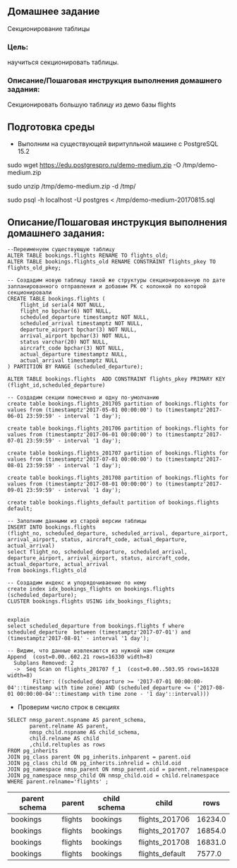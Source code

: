 ## Домашнее задание

Секционирование таблицы

### Цель:

научиться секционировать таблицы.


### Описание/Пошаговая инструкция выполнения домашнего задания:

Секционировать большую таблицу из демо базы flights

## Подготовка среды
- Выполним на существующей виритупльной машине с PostgreSQL 15.2

sudo wget https://edu.postgrespro.ru/demo-medium.zip -O /tmp/demo-medium.zip

sudo unzip /tmp/demo-medium.zip -d /tmp/

sudo psql -h localhost -U postgres < /tmp/demo-medium-20170815.sql


## Описание/Пошаговая инструкция выполнения домашнего задания:

```
--Переименуем существующую таблицу
ALTER TABLE bookings.flights RENAME TO flights_old;
ALTER TABLE bookings.flights_old RENAME CONSTRAINT flights_pkey TO flights_old_pkey;

-- Создадим новую таблицу такой же структуры секционированную по дате запланированного отправления и добавим PK с колонкой по которой секционировали
CREATE TABLE bookings.flights (
	flight_id serial4 NOT NULL,
	flight_no bpchar(6) NOT NULL,
	scheduled_departure timestamptz NOT NULL,
	scheduled_arrival timestamptz NOT NULL,
	departure_airport bpchar(3) NOT NULL,
	arrival_airport bpchar(3) NOT NULL,
	status varchar(20) NOT NULL,
	aircraft_code bpchar(3) NOT NULL,
	actual_departure timestamptz NULL,
	actual_arrival timestamptz NULL
) PARTITION BY RANGE (scheduled_departure);

ALTER TABLE bookings.flights  ADD CONSTRAINT flights_pkey PRIMARY KEY (flight_id,scheduled_departure)
	
-- Создадим секции помесячно и одну по-умолчанию
create table bookings.flights_201705 partition of bookings.flights for values from (timestamptz'2017-05-01 00:00:00') to (timestamptz'2017-06-01 23:59:59' - interval '1 day');

create table bookings.flights_201706 partition of bookings.flights for values from (timestamptz'2017-06-01 00:00:00') to (timestamptz'2017-07-01 23:59:59' - interval '1 day');

create table bookings.flights_201707 partition of bookings.flights for values from (timestamptz'2017-07-01 00:00:00') to (timestamptz'2017-08-01 23:59:59' - interval '1 day');

create table bookings.flights_201708 partition of bookings.flights for values from (timestamptz'2017-08-01 00:00:00') to (timestamptz'2017-09-01 23:59:59' - interval '1 day');

create table bookings.flights_default partition of bookings.flights default;

-- Заполним данными из старой версии таблицы
INSERT INTO bookings.flights
(flight_no, scheduled_departure, scheduled_arrival, departure_airport, arrival_airport, status, aircraft_code, actual_departure, actual_arrival)
select flight_no, scheduled_departure, scheduled_arrival, departure_airport, arrival_airport, status, aircraft_code, actual_departure, actual_arrival
from bookings.flights_old

-- Создадим индекс и упорядочиваение по нему
create index idx_bookings_flights on bookings.flights (scheduled_departure);
CLUSTER bookings.flights USING idx_bookings_flights;


explain 
select scheduled_departure from bookings.flights f where scheduled_departure  between (timestamptz'2017-07-01') and (timestamptz'2017-08-01' - interval '1 day');

-- Видим, что данные извлекаются из нужной нам секции 
Append  (cost=0.00..602.21 rows=16330 width=8)
  Subplans Removed: 2
  ->  Seq Scan on flights_201707 f_1  (cost=0.00..503.95 rows=16328 width=8)
        Filter: ((scheduled_departure >= '2017-07-01 00:00:00-04'::timestamp with time zone) AND (scheduled_departure <= ('2017-08-01 00:00:00-04'::timestamp with time zone - '1 day'::interval)))
```

- Проверим число строк в секциях
```
SELECT nmsp_parent.nspname AS parent_schema,
       parent.relname AS parent,
       nmsp_child.nspname AS child_schema,
       child.relname AS child
       ,child.reltuples as rows
FROM pg_inherits
JOIN pg_class parent ON pg_inherits.inhparent = parent.oid
JOIN pg_class child ON pg_inherits.inhrelid = child.oid
JOIN pg_namespace nmsp_parent ON nmsp_parent.oid = parent.relnamespace
JOIN pg_namespace nmsp_child ON nmsp_child.oid = child.relnamespace
WHERE parent.relname='flights' ;
```

| parent schema |   parent      |  child schema        |       child          |      rows   |
| -------- | ------- | -------- | --------------- | ------- |
| bookings | flights | bookings | flights_201706  | 16234.0 |
| bookings | flights | bookings | flights_201707  | 16854.0 |
| bookings | flights | bookings | flights_201708  | 16831.0 |
| bookings | flights | bookings | flights_default | 7577.0  | 
